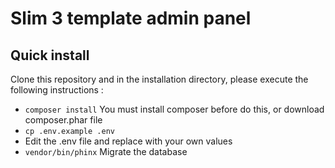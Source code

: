 # Slim 3 template admin panel

## Quick install

Clone this repository and in the installation directory, please execute the following instructions :

- `composer install` You must install composer before do this, or download composer.phar file
- `cp .env.example .env` 
- Edit the .env file and replace with your own values
- `vendor/bin/phinx` Migrate the database